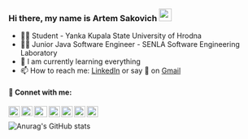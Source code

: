 ### Hi there, my name is Artem Sakovich <img src="https://media.giphy.com/media/hvRJCLFzcasrR4ia7z/giphy.gif" width="25px">
- 🧑‍🎓 Student - Yanka Kupala State University of Hrodna
- 👨‍💻 Junior Java Software Engineer - SENLA Software Engineering Laboratory
- 🧠 I am currently learning everything
- 📫 How to reach me: [LinkedIn][linkedin] or say 👋 on [Gmail](mailto:artem.sakovich2001@gmail.com)

#### 🔗 Connet with me:

[<img align="left" alt="vibhorchaudhary | LinkedIn" width="22px" height="22px" src="https://image.flaticon.com/icons/png/512/174/174857.png" />][linkedin]
[<img align="left" alt="vibhorchaudhary | Gmail" width="22px" height="20px" src="https://upload.wikimedia.org/wikipedia/commons/thumb/7/7e/Gmail_icon_%282020%29.svg/512px-Gmail_icon_%282020%29.svg.png" />][gmail]
[<img align="left" alt="vibhorchaudhary | VK" width="26px" height="22px" src="https://cdn.worldvectorlogo.com/logos/vk-com-logo.svg" />][vk]
[<img align="left" alt="vibhorchaudhary | Instagram" width="22px" height="22px" src="https://upload.wikimedia.org/wikipedia/commons/thumb/a/a5/Instagram_icon.png/2048px-Instagram_icon.png" />][instagram]
[<img align="left" alt="vibhorchaudhary | Facebook" width="22px" height="22px"  src="https://upload.wikimedia.org/wikipedia/commons/thumb/f/fb/Facebook_icon_2013.svg/2048px-Facebook_icon_2013.svg.png" />][facebook]
[<img align="left" alt="vibhorchaudhary | Telegram" width="22px" height="22px"  src="https://upload.wikimedia.org/wikipedia/commons/thumb/8/82/Telegram_logo.svg/1024px-Telegram_logo.svg.png" />][telegram]
[<img align="left" alt="vibhorchaudhary | Steam" width="22px" height="22px" src="https://upload.wikimedia.org/wikipedia/commons/thumb/8/83/Steam_icon_logo.svg/2048px-Steam_icon_logo.svg.png" />][steam]
<br/>

![Anurag's GitHub stats](https://github-readme-stats.vercel.app/api?username=ArtemSakovich&show_icons=true&theme=tokyonight)

<!-- BLOG-POST-LIST:END -->
[gmail]: mailto:artem.sakovich2001@gmail.com
[linkedin]: https://www.linkedin.com/in/artem-sakovich-b24b19201/
[instagram]: https://www.instagram.com/artem.sakovich_/
[vk]: https://vk.com/artem.sakovich
[facebook]: https://www.facebook.com/artem.sakovich.92
[telegram]: https://t.me/artemsakovich2001
[steam]: https://steamcommunity.com/id/murderrr666/



